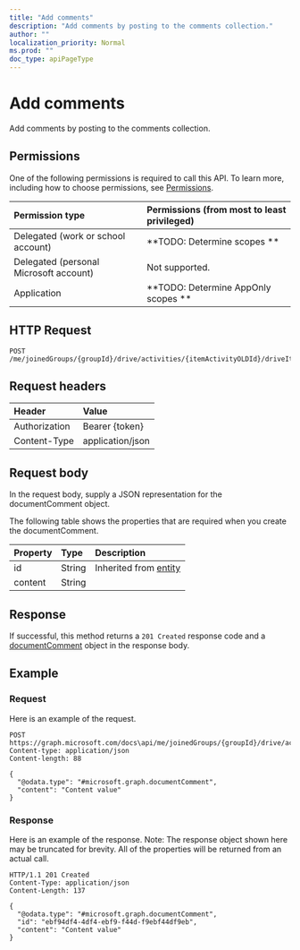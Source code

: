 ```yaml
---
title: "Add comments"
description: "Add comments by posting to the comments collection."
author: ""
localization_priority: Normal
ms.prod: ""
doc_type: apiPageType
---
```


# Add comments

Add comments by posting to the comments collection.

## Permissions
One of the following permissions is required to call this API. To learn more, including how to choose permissions, see [Permissions](/concepts/permissions-reference.md).

|Permission type|Permissions (from most to least privileged)|
|:---|:---|
|Delegated (work or school account)|**TODO: Determine scopes **|
|Delegated (personal Microsoft account)|Not supported.|
|Application|**TODO: Determine AppOnly scopes **|

## HTTP Request
<!-- {
  "blockType": "ignored"
}
-->
``` http
POST /me/joinedGroups/{groupId}/drive/activities/{itemActivityOLDId}/driveItem/document/comments/$ref
```

## Request headers
|Header|Value|
|:---|:---|
|Authorization|Bearer {token}|
|Content-Type|application/json|

## Request body
In the request body, supply a JSON representation for the documentComment object.

The following table shows the properties that are required when you create the documentComment.

|Property|Type|Description|
|:---|:---|:---|
|id|String| Inherited from [entity](../resources/entity.md)|
|content|String||



## Response
If successful, this method returns a `201 Created` response code and a [documentComment](../resources/documentcomment.md) object in the response body.

## Example

### Request
Here is an example of the request.
<!-- {
  "blockType": "request",
  "name": "create_documentcomment_from_"
}
-->
``` http
POST https://graph.microsoft.com/docs\api/me/joinedGroups/{groupId}/drive/activities/{itemActivityOLDId}/driveItem/document/comments
Content-type: application/json
Content-length: 88

{
  "@odata.type": "#microsoft.graph.documentComment",
  "content": "Content value"
}
```

### Response
Here is an example of the response. Note: The response object shown here may be truncated for brevity. All of the properties will be returned from an actual call.
<!-- {
  "blockType": "response",
  "truncated": true,
  "@odata.type": "microsoft.graph.documentcomment"
}
-->
``` http
HTTP/1.1 201 Created
Content-Type: application/json
Content-Length: 137

{
  "@odata.type": "#microsoft.graph.documentComment",
  "id": "ebf94df4-4df4-ebf9-f44d-f9ebf44df9eb",
  "content": "Content value"
}
```

